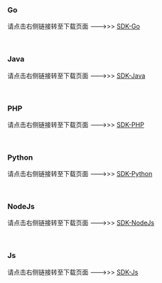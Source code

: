 ### Go

请点击右侧链接转至下载页面 --->>> [SDK-Go](https://github.com/qiniu/pandora-go-sdk)

</br>

### Java

请点击右侧链接转至下载页面 --->>> [SDK-Java](https://github.com/qiniu/pandora-java-sdk)

</br>

### PHP

请点击右侧链接转至下载页面 --->>> [SDK-PHP](https://github.com/qiniu/pandora-php-sdk)

</br>

### Python

请点击右侧链接转至下载页面 --->>> [SDK-Python](https://github.com/qiniu/pandora-python-sdk)

</br>

### NodeJs

请点击右侧链接转至下载页面 --->>> [SDK-NodeJs](https://github.com/qiniu/pandora-nodejs-sdk)

</br>

### Js

请点击右侧链接转至下载页面 --->>> [SDK-Js](https://github.com/qiniu/pandora-js-sdk)

</br>